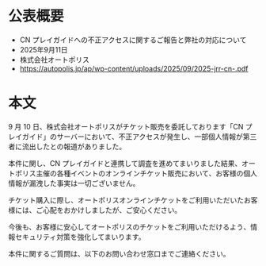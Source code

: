 # 公表概要
- CN プレイガイドへの不正アクセスに関するご報告と弊社の対応について
- 2025年9月11日
- 株式会社オートポリス
- https://autopolis.jp/ap/wp-content/uploads/2025/09/2025-jrr-cn-.pdf

# 本文
9 月 10 日、株式会社オートポリスがチケット販売を委託しております「CN プレイガイド」のサーバーにおいて、不正アクセスが発生し、一部個人情報が第三者に流出したとの報道がありました。

本件に関し、CN プレイガイドと連携して調査を進めてまいりました結果、オートポリス主催の各種イベントのオンラインチケット販売において、お客様の個人情報が漏洩した事実は一切ございません。

チケット購入に際し、オートポリスオンラインチケットをご利用いただいたお客様には、ご心配をおかけしましたが、ご安心ください。

今後も、お客様に安心してオートポリスのチケットをご利用いただけるよう、情報セキュリティ対策を強化してまいります。

本件に関するご質問は、以下のお問い合わせ窓口までご連絡ください。
